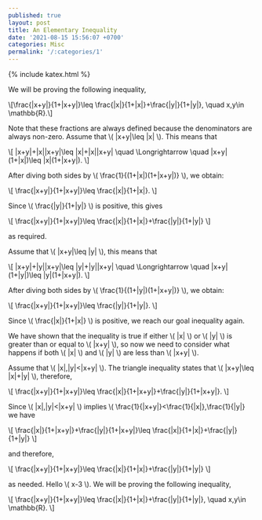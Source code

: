 ```yaml
---
published: true
layout: post
title: An Elementary Inequality
date: '2021-08-15 15:56:07 +0700'
categories: Misc
permalink: '/:categories/1'
---
```

{% include katex.html %}

We will be proving the following inequality,

\\[\frac{|x+y|}{1+|x+y|}\leq \frac{|x|}{1+|x|}+\frac{|y|}{1+|y|}, \quad x,y\in \mathbb{R}.\\]

Note that these fractions are always defined because the denominators are always non-zero. Assume that \\( |x+y|\leq |x| \\). This means that

\\[ |x+y|+|x||x+y|\leq |x|+|x||x+y| \quad \Longrightarrow \quad |x+y|(1+|x|)\leq |x|(1+|x+y|). \\]

After diving both sides by \\( \frac{1}{(1+|x|)(1+|x+y|)} \\), we obtain:

\\[ \frac{|x+y|}{1+|x+y|}\leq \frac{|x|}{1+|x|}. \\]

Since \\( \frac{|y|}{1+|y|} \\) is positive, this gives

\\[ \frac{|x+y|}{1+|x+y|}\leq \frac{|x|}{1+|x|}+\frac{|y|}{1+|y|} \\]

as required.

Assume that \\( |x+y|\leq |y| \\), this means that

\\[ |x+y|+|y||x+y|\leq |y|+|y||x+y| \quad \Longrightarrow \quad |x+y|(1+|y|)\leq |y|(1+|x+y|). \\]

After diving both sides by \\( \frac{1}{(1+|y|)(1+|x+y|)} \\), we obtain:

\\[ \frac{|x+y|}{1+|x+y|}\leq \frac{|y|}{1+|y|}. \\]

Since \\( \frac{|x|}{1+|x|} \\) is positive, we reach our goal inequality again.

We have shown that the inequality is true if either \\( |x| \\) or \\( |y| \\) is greater than or equal to \\( |x+y| \\), so now we need to consider what happens if both \\( |x| \\) and \\( |y| \\) are less than \\( |x+y| \\).

Assume that \\( |x|,|y|<|x+y| \\). The triangle inequality states that \\( |x+y|\leq |x|+|y| \\), therefore,

\\[ \frac{|x+y|}{1+|x+y|}\leq \frac{|x|}{1+|x+y|}+\frac{|y|}{1+|x+y|}. \\]

Since \\( |x|,|y|<|x+y| \\) implies \\( \frac{1}{|x+y|}<\frac{1}{|x|},\frac{1}{|y|} we have

\\[ \frac{|x|}{1+|x+y|}+\frac{|y|}{1+|x+y|}\leq \frac{|x|}{1+|x|}+\frac{|y|}{1+|y|} \\]

and therefore, 

\\[ \frac{|x+y|}{1+|x+y|}\leq \frac{|x|}{1+|x|}+\frac{|y|}{1+|y|} \\]

as needed. Hello \\( x-3 \\). We will be proving the following inequality,

\\[ \frac{|x+y|}{1+|x+y|}\leq \frac{|x|}{1+|x|}+\frac{|y|}{1+|y|}, \quad x,y\in \mathbb{R}. \\]
